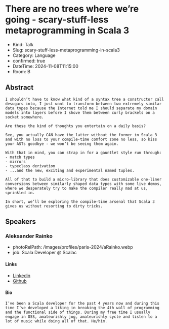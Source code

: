 # There are no trees where we’re going - scary-stuff-less metaprogramming in Scala 3

- Kind: Talk
- Slug: scary-stuff-less-metaprogramming-in-scala3
- Category: Language
- confirmed: true
- DateTime: 2024-11-08T11:15:00
- Room: B

## Abstract

```
I shouldn’t have to know what kind of a syntax tree a constructor call desugars into, I just want to transform between two extremely similar data types because the Internet told me I should separate my domain models into layers before I shove them between curly brackets on a socket somewhere.

Are these the kind of thoughts you entertain on a daily basis?

See, you actually CAN have the latter without the former in Scala 3 and with no loss to your compile-time comfort zone no less, so kiss your ASTs goodbye - we won’t be seeing them again.

With that in mind, you can strap in for a gauntlet style run through:
- match types
- mirrors
- typeclass derivation
- ...and the new, exciting and experimental named tuples.

All of that to build a micro-library that does customizable one-liner conversions between similarly shaped data types with some live demos, where we desperately try to make the compiler really mad at us, sprinkled in.

In short, we’ll be exploring the compile-time arsenal that Scala 3 gives us without resorting to dirty tricks.
```

## Speakers

### Aleksander Rainko

- photoRelPath: /images/profiles/paris-2024/aRainko.webp
- job: Scala Developer @ Scalac

#### Links

- [Linkedin](https://www.linkedin.com/in/arainko)
- [Github](https://github.com/arainko)

#### Bio

```
I’ve been a Scala developer for the past 4 years now and during this time I’ve developed a liking in breaking the 4th wall of programming and the functional side of things. During my free time I usually engage in OSS, amateurishly jog, amateurishly cycle and listen to a lot of music while doing all of that. He/him.
```
